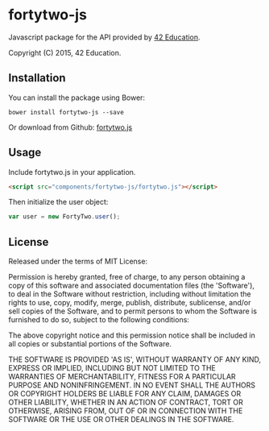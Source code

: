 fortytwo-js
==============

Javascript package for the API provided by [42 Education](https://42education.com).

Copyright (C) 2015, 42 Education.

Installation
------------

You can install the package using Bower:

```
bower install fortytwo-js --save
```

Or download from Github: [fortytwo.js](https://raw.github.com/42education/fortytwo-js/master/fortytwo.js)

Usage
-----
Include fortytwo.js in your application.

```html
<script src="components/fortytwo-js/fortytwo.js"></script>
```

Then initialize the user object:

```js
var user = new FortyTwo.user();
```

License
----

Released under the terms of MIT License:

Permission is hereby granted, free of charge, to any person obtaining
a copy of this software and associated documentation files (the
'Software'), to deal in the Software without restriction, including
without limitation the rights to use, copy, modify, merge, publish,
distribute, sublicense, and/or sell copies of the Software, and to
permit persons to whom the Software is furnished to do so, subject to
the following conditions:

The above copyright notice and this permission notice shall be
included in all copies or substantial portions of the Software.

THE SOFTWARE IS PROVIDED 'AS IS', WITHOUT WARRANTY OF ANY KIND,
EXPRESS OR IMPLIED, INCLUDING BUT NOT LIMITED TO THE WARRANTIES OF
MERCHANTABILITY, FITNESS FOR A PARTICULAR PURPOSE AND NONINFRINGEMENT.
IN NO EVENT SHALL THE AUTHORS OR COPYRIGHT HOLDERS BE LIABLE FOR ANY
CLAIM, DAMAGES OR OTHER LIABILITY, WHETHER IN AN ACTION OF CONTRACT,
TORT OR OTHERWISE, ARISING FROM, OUT OF OR IN CONNECTION WITH THE
SOFTWARE OR THE USE OR OTHER DEALINGS IN THE SOFTWARE.

